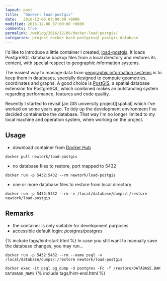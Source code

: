 ```yaml
---
layout: post
title:  "Docker: load-postgis"
date:   2016-12-06 07:00:00 +0000
modified: 2016-12-06 07:00:00 +0000 
comments: true
permalink: /weblog/2016/12/06/docker-load-postgis/
categories: project docker bash postgresql postgis database
---
```


I'd like to introduce a little container I created, [load-postgis][load-postgis]. It loads PostgreSQL database backup files from a local directory and restores its content, with special respect to *g*eographic *i*nformation *s*ystems.

<!--more-->

The easiest way to manage data from [geographic information systems][gis] is to keep them in databases, specially designed to compute geometries, coordinates and graphs. A good choice is [PostGIS][postgis], a spatial database extension for PostgreSQL, which combined makes an outstanding system regarding performance, features and code quality.

Recently I started to revisit [an GIS university project][spatial] which I've worked on some years ago. To tidy up the development environment I've decided containerize the database. That way I'm no longer limited to my local machine and operation system, when working on the project.


## Usage ##

 - download container from [Docker Hub][dockerhub]
 
```
docker pull newtork/load-postgis
```

 - no database files to restore, port mapped to 5432
 
```
docker run -p 5432:5432 --rm newtork/load-postgis
```

 - one or more database files to restore from local directory
 
```
docker run -p 5432:5432 --rm -v /local/database/dumps/:/restore newtork/load-postgis
```

## Remarks ##

 - the container is only suitable for development purposes
 - accessible default login: *postgres/postgres*



{% include tags/hint-start.html %}
In case you still want to manually save the database changes, you may run...

```docker run -p 5432:5432 --rm --name psql -v /local/database/dumps/:/restore newtork/load-postgis```

```docker exec -it psql pg_dump -U postgres -Fc -f /restore/DATABASE.BAK DATABASE_NAME```
{% include tags/hint-end.html %}



[load-postgis]: https://github.com/newtork/docker-load-postgis
[dockerhub]: https://hub.docker.com/r/newtork/load-postgis/
[postgis]: http://postgis.net/
[gis]: https://en.wikipedia.org/wiki/Geographic_information_system